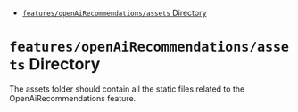 <!-- START doctoc generated TOC please keep comment here to allow auto update -->
<!-- DON'T EDIT THIS SECTION, INSTEAD RE-RUN doctoc TO UPDATE -->

- [`features/openAiRecommendations/assets` Directory](#featuresopenairecommendationsassets-directory)

<!-- END doctoc generated TOC please keep comment here to allow auto update -->

# `features/openAiRecommendations/assets` Directory

The assets folder should contain all the static files related to the OpenAiRecommendations feature.
